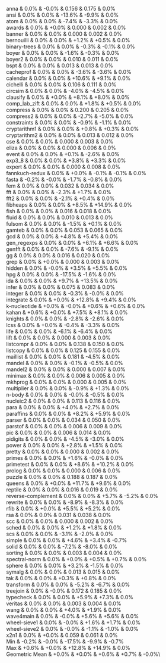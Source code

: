 anna & 0.0% & -0.0% & 0.156 & 0.175 & 0.0%\
ansi & 0.0% & 0.0% & -13.6% & -9.9% & 0.0%\
atom & 0.0% & 0.0% & -7.4% & -3.3% & 0.0%\
awards & 0.0% & +0.0% & 0.000 & 0.002 & 0.0%\
banner & 0.0% & 0.0% & 0.000 & 0.002 & 0.0%\
bernouilli & 0.0% & 0.0% & +1.2% & +0.5% & 0.0%\
binary-trees & 0.0% & 0.0% & -0.3% & -0.1% & 0.0%\
boyer & 0.0% & 0.0% & -1.6% & -0.3% & 0.0%\
boyer2 & 0.0% & 0.0% & 0.010 & 0.011 & 0.0%\
bspt & 0.0% & 0.0% & 0.013 & 0.013 & 0.0%\
cacheprof & 0.0% & 0.0% & -3.6% & -3.6% & 0.0%\
calendar & 0.0% & 0.0% & +10.6% & +9.1% & 0.0%\
cichelli & 0.0% & 0.0% & 0.106 & 0.111 & 0.0%\
circsim & 0.0% & 0.0% & -4.0% & -4.5% & 0.0%\
clausify & 0.0% & +0.0% & +8.1% & +8.0% & 0.0%\
comp\_lab\_zift & 0.0% & 0.0% & +1.8% & +0.5% & 0.0%\
compress & 0.0% & 0.0% & 0.200 & 0.205 & 0.0%\
compress2 & 0.0% & 0.0% & -2.7% & -5.0% & 0.0%\
constraints & 0.0% & 0.0% & -0.9% & -1.1% & 0.0%\
cryptarithm1 & 0.0% & 0.0% & +0.8% & +0.3% & 0.0%\
cryptarithm2 & 0.0% & 0.0% & 0.013 & 0.012 & 0.0%\
cse & 0.0% & 0.0% & 0.000 & 0.003 & 0.0%\
eliza & 0.0% & 0.0% & 0.000 & 0.006 & 0.0%\
event & 0.0% & 0.0% & +0.1% & -2.6% & 0.0%\
exp3\_8 & 0.0% & 0.0% & +3.8% & +3.3% & 0.0%\
expert & 0.0% & 0.0% & 0.000 & 0.008 & 0.0%\
fannkuch-redux & 0.0% & +0.0% & -0.1% & -0.1% & 0.0%\
fasta & -0.2% & -0.0% & -1.7% & -0.8% & 0.0%\
fem & 0.0% & 0.0% & 0.032 & 0.034 & 0.0%\
fft & 0.0% & 0.0% & -2.3% & +1.7% & 0.0%\
fft2 & 0.0% & 0.0% & -2.1% & +0.4% & 0.0%\
fibheaps & 0.0% & 0.0% & +8.5% & +14.9% & 0.0%\
fish & 0.0% & 0.0% & 0.016 & 0.018 & 0.0%\
fluid & 0.0% & 0.0% & 0.010 & 0.013 & 0.0%\
fulsom & 0.0% & 0.0% & -1.5% & +0.1% & 0.0%\
gamteb & 0.0% & 0.0% & 0.053 & 0.065 & 0.0%\
gcd & 0.0% & 0.0% & +4.8% & +5.4% & 0.0%\
gen\_regexps & 0.0% & 0.0% & +6.1% & +6.6% & 0.0%\
genfft & 0.0% & 0.0% & -7.6% & -9.1% & 0.0%\
gg & 0.0% & 0.0% & 0.016 & 0.020 & 0.0%\
grep & 0.0% & +0.0% & 0.000 & 0.003 & 0.0%\
hidden & 0.0% & -0.0% & +3.5% & +5.5% & 0.0%\
hpg & 0.0% & 0.0% & -17.5% & -1.6% & 0.0%\
ida & 0.0% & 0.0% & +9.7% & +13.5% & 0.0%\
infer & 0.0% & 0.0% & 0.075 & 0.083 & 0.0%\
integer & 0.0% & 0.0% & -0.3% & -0.0% & 0.0%\
integrate & 0.0% & +0.0% & +12.8% & +9.4% & 0.0%\
k-nucleotide & +0.0% & -0.0% & +0.6% & +0.6% & 0.0%\
kahan & +0.6% & +0.0% & +7.5% & +8.1% & 0.0%\
knights & 0.0% & 0.0% & -2.8% & -2.6% & 0.0%\
lcss & 0.0% & +0.0% & -0.4% & -3.3% & 0.0%\
life & 0.0% & 0.0% & -6.1% & -6.4% & 0.0%\
lift & 0.0% & 0.0% & 0.000 & 0.003 & 0.0%\
listcompr & 0.0% & 0.0% & 0.138 & 0.150 & 0.0%\
listcopy & 0.0% & 0.0% & 0.125 & 0.155 & 0.0%\
maillist & 0.0% & 0.0% & 0.181 & -4.5% & 0.0%\
mandel & 0.0% & 0.0% & -0.1% & -0.5% & 0.0%\
mandel2 & 0.0% & 0.0% & 0.000 & 0.007 & 0.0%\
minimax & 0.0% & 0.0% & 0.006 & 0.005 & 0.0%\
mkhprog & 0.0% & 0.0% & 0.000 & 0.005 & 0.0%\
multiplier & 0.0% & 0.0% & -0.9% & +1.3% & 0.0%\
n-body & 0.0% & 0.0% & -0.0% & -0.5% & 0.0%\
nucleic2 & 0.0% & 0.0% & 0.113 & 0.116 & 0.0%\
para & 0.0% & 0.0% & +4.0% & +2.7% & 0.0%\
paraffins & 0.0% & 0.0% & +8.2% & +5.9% & 0.0%\
parser & 0.0% & 0.0% & 0.034 & 0.050 & 0.0%\
parstof & 0.0% & 0.0% & 0.006 & 0.009 & 0.0%\
pic & 0.0% & 0.0% & 0.006 & 0.014 & 0.0%\
pidigits & 0.0% & 0.0% & -4.5% & -3.0% & 0.0%\
power & 0.0% & 0.0% & +2.8% & +1.5% & 0.0%\
pretty & 0.0% & 0.0% & 0.000 & 0.002 & 0.0%\
primes & 0.0% & 0.0% & +1.6% & -0.0% & 0.0%\
primetest & 0.0% & 0.0% & +8.6% & +10.2% & 0.0%\
prolog & 0.0% & 0.0% & 0.000 & 0.006 & 0.0%\
puzzle & 0.0% & 0.0% & 0.188 & 0.187 & 0.0%\
queens & 0.0% & +0.0% & +11.7% & +9.6% & 0.0%\
reptile & 0.0% & 0.0% & 0.016 & 0.019 & 0.0%\
reverse-complement & 0.0% & 0.0% & +5.7% & -5.2% & 0.0%\
rewrite & 0.0% & 0.0% & -8.9% & -8.3% & 0.0%\
rfib & 0.0% & +0.0% & +5.5% & +5.2% & 0.0%\
rsa & 0.0% & 0.0% & 0.031 & 0.038 & 0.0%\
scc & 0.0% & 0.0% & 0.000 & 0.002 & 0.0%\
sched & 0.0% & 0.0% & +1.2% & +1.8% & 0.0%\
scs & 0.0% & 0.0% & -3.1% & -2.0% & 0.0%\
simple & 0.0% & 0.0% & +4.6% & +3.4% & -0.7%\
solid & 0.0% & 0.0% & -7.2% & -8.0% & 0.0%\
sorting & 0.0% & 0.0% & 0.003 & 0.004 & 0.0%\
spectral-norm & 0.0% & +0.0% & +0.5% & +0.7% & 0.0%\
sphere & 0.0% & 0.0% & +3.2% & -1.5% & 0.0%\
symalg & 0.0% & 0.0% & 0.013 & 0.015 & 0.0%\
tak & 0.0% & 0.0% & +0.3% & +0.8% & 0.0%\
transform & 0.0% & 0.0% & -5.2% & -6.7% & 0.0%\
treejoin & 0.0% & -0.0% & 0.172 & 0.185 & 0.0%\
typecheck & 0.0% & 0.0% & +5.9% & +7.3% & 0.0%\
veritas & 0.0% & 0.0% & 0.003 & 0.004 & 0.0%\
wang & 0.0% & 0.0% & +4.0% & +1.9% & 0.0%\
wave4main & 0.0% & -0.0% & +5.6% & +5.6% & 0.0%\
wheel-sieve1 & 0.0% & -0.0% & +1.6% & +1.7% & 0.0%\
wheel-sieve2 & 0.0% & -0.0% & -1.1% & -1.0% & 0.0%\
x2n1 & 0.0% & +0.0% & 0.059 & 0.061 & 0.0%\
Min & -0.2% & -0.0% & -17.5% & -9.9% & -0.7%\
Max & +0.6% & +0.0% & +12.8% & +14.9% & 0.0%\
Geometric Mean & +0.0% & +0.0% & +0.6% & +0.7% & -0.0%\

